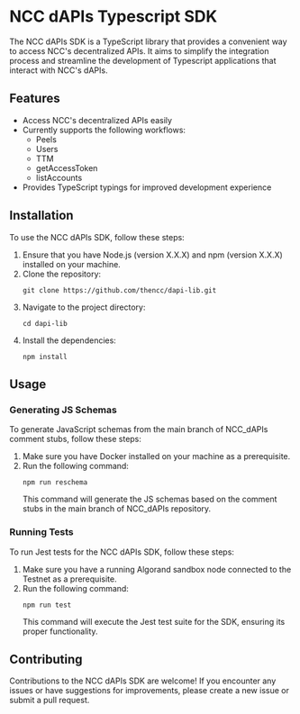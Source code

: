 # NCC dAPIs Typescript SDK

The NCC dAPIs SDK is a TypeScript library that provides a convenient way to access NCC's decentralized APIs. It aims to simplify the integration process and streamline the development of Typescript applications that interact with NCC's dAPIs.

## Features

- Access NCC's decentralized APIs easily
- Currently supports the following workflows:
    - Peels
    - Users
    - TTM
    - getAccessToken
    - listAccounts
- Provides TypeScript typings for improved development experience

## Installation

To use the NCC dAPIs SDK, follow these steps:

1. Ensure that you have Node.js (version X.X.X) and npm (version X.X.X) installed on your machine.
2. Clone the repository:
   ```shell
   git clone https://github.com/thencc/dapi-lib.git
   ```
3. Navigate to the project directory:
    ```shell
    cd dapi-lib
    ```
4. Install the dependencies:
    ```shell
    npm install
    ```

## Usage
### Generating JS Schemas

To generate JavaScript schemas from the main branch of NCC_dAPIs comment stubs, follow these steps:

1. Make sure you have Docker installed on your machine as a prerequisite.
2. Run the following command:
    ```shell
    npm run reschema
    ```
    This command will generate the JS schemas based on the comment stubs in the main branch of NCC_dAPIs repository.

### Running Tests

To run Jest tests for the NCC dAPIs SDK, follow these steps:

1. Make sure you have a running Algorand sandbox node connected to the Testnet as a prerequisite.
2. Run the following command:
    ```shell
    npm run test
    ```
    This command will execute the Jest test suite for the SDK, ensuring its proper functionality.

## Contributing

Contributions to the NCC dAPIs SDK are welcome! If you encounter any issues or have suggestions for improvements, please create a new issue or submit a pull request.
